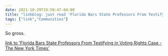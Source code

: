 ```yaml
---
date: 2021-10-29T19:59:47-04:00
title: "linkblog: just read 'Florida Bars State Professors From Testifying in Voting Rights Case - The New York Times'"
tags: ["link","Communities"]
---
```

So gross.
 
[link to 'Florida Bars State Professors From Testifying in Voting Rights Case - The New York Times'](https://www.nytimes.com/2021/10/29/us/florida-professors-voting-rights-lawsuit.html)
